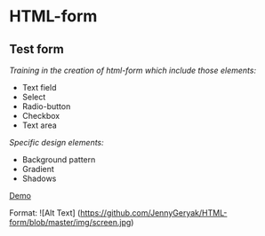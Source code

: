 # HTML-form
## Test form
*Training in the creation of html-form which include those elements:*
* Text field
* Select
* Radio-button
* Checkbox
* Text area

*Specific design elements:*
* Background pattern
* Gradient
* Shadows

[Demo](http://s.codepen.io/JennyGeryak/debug/qqXrBJ)

Format: ![Alt Text] (https://github.com/JennyGeryak/HTML-form/blob/master/img/screen.jpg)
